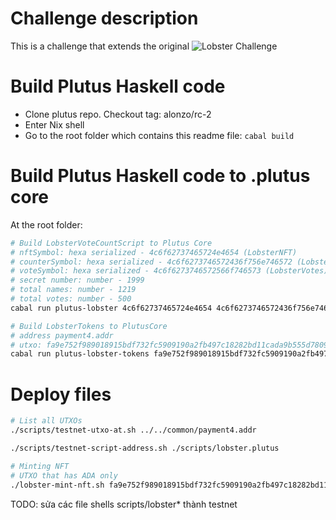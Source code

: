 # Challenge description
This is a challenge that extends the original ![Lobster Challenge](https://github.com/input-output-hk/lobster-challenge)

# Build Plutus Haskell code
- Clone plutus repo. Checkout tag: alonzo/rc-2
- Enter Nix shell
- Go to the root folder which contains this readme file: `cabal build`

# Build Plutus Haskell code to .plutus core
At the root folder:
```bash
# Build LobsterVoteCountScript to Plutus Core
# nftSymbol: hexa serialized - 4c6f62737465724e4654 (LobsterNFT)
# counterSymbol: hexa serialized - 4c6f6273746572436f756e746572 (LobsterCounter)
# voteSymbol: hexa serialized - 4c6f6273746572566f746573 (LobsterVotes)
# secret number: number - 1999
# total names: number - 1219
# total votes: number - 500
cabal run plutus-lobster 4c6f62737465724e4654 4c6f6273746572436f756e746572 4c6f6273746572566f746573 1999 1219 500

# Build LobsterTokens to PlutusCore
# address payment4.addr
# utxo: fa9e752f989018915bdf732fc5909190a2fb497c18282bd11cada9b555d7809a#0
cabal run plutus-lobster-tokens fa9e752f989018915bdf732fc5909190a2fb497c18282bd11cada9b555d7809a#0
```

# Deploy files
```bash
# List all UTXOs
./scripts/testnet-utxo-at.sh ../../common/payment4.addr

./scripts/testnet-script-address.sh ./scripts/lobster.plutus

# Minting NFT
# UTXO that has ADA only
./lobster-mint-nft.sh fa9e752f989018915bdf732fc5909190a2fb497c18282bd11cada9b555d7809a#0 ../../common/payment4.addr ../../common/payment4.skey


```

TODO: sửa các file shells scripts/lobster* thành testnet